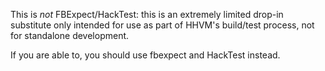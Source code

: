 This is _not_ FBExpect/HackTest: this is an extremely limited drop-in substitute
only intended for use as part of HHVM's build/test process, not for standalone
development.

If you are able to, you should use fbexpect and HackTest instead.
